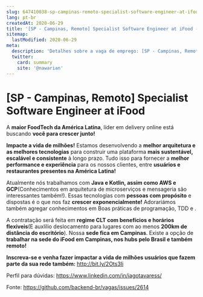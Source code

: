 ```yaml
---
slug: 647410038-sp-campinas-remoto-specialist-software-engineer-at-ifood
lang: pt-br
createdAt: 2020-06-29
title: '[SP - Campinas, Remoto] Specialist Software Engineer at iFood - Vaga de Emprego'
sitemap:
  lastModified: 2020-06-29
meta:
  description: 'Detalhes sobre a vaga de emprego: [SP - Campinas, Remoto] Specialist Software Engineer at iFood'
  twitter:
    card: summary
    site: '@nawarian'
---
```


# [SP - Campinas, Remoto] Specialist Software Engineer at iFood

A **maior FoodTech da América Latina**, líder em delivery online está buscando **você para crescer junto!**

**Impacte a vida de milhões!** Estamos desenvolvendo a **melhor arquitetura e as melhores tecnologias** para construir uma plataforma **mais sustentável, escalável e consistente** à longo prazo. Tudo isso para fornecer a **melhor performance e experiência** para os nossos clientes, entre **usuários e restaurantes presentes na América Latina!**

Atualmente nós trabalhamos com **Java e Kotlin, assim como AWS e GCP**(Conhecimentos em arquitetura de microserviços e mensageria são interessantes também!). Essas tecnologias com **pessoas com propósito** e dispostas é o que nos faz **crescer exponencialmente!** Adorariámos também agregar conhecimentos em Boas práticas de programação, TDD e .

A contratação será feita em **regime CLT com benefícios e horários flexiveis**(E auxlílio deslocamento para lugares com ao menos **200km de distância do escritório**).  Nossa **sede fica em Campinas**. Existe a opção de **trabalhar na sede do iFood em Campinas, nos hubs pelo Brasil e também remoto!**

**Inscreva-se e venha fazer impactar a vida de milhões usuários que fazem parte da sua rede também:** http://bit.ly/2Ots3Ii

Perfil para dúvidas: https://www.linkedin.com/in/iagotavaress/

Fonte: https://github.com/backend-br/vagas/issues/2614